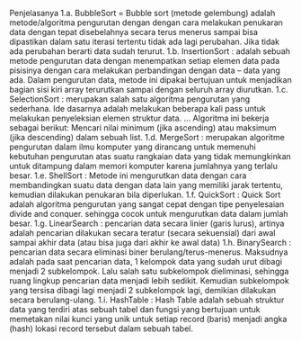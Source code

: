 Penjelasanya
1.a. BubbleSort = Bubble sort (metode gelembung) adalah metode/algoritma pengurutan dengan dengan cara melakukan penukaran data dengan tepat disebelahnya secara terus menerus sampai bisa dipastikan dalam satu iterasi tertentu tidak ada lagi perubahan. Jika tidak ada perubahan berarti data sudah terurut.
1.b. InsertionSort : adalah sebuah metode pengurutan data dengan menempatkan setiap elemen data pada pisisinya dengan cara melakukan perbandingan dengan data – data yang ada. Dalam pengurutan data, metode ini dipakai bertujuan untuk menjadikan bagian sisi kiri array terurutkan sampai dengan seluruh array diurutkan.
1.c. SelectionSort : merupakan salah satu algoritma pengurutan yang sederhana. Ide dasarnya adalah melakukan beberapa kali pass untuk melakukan penyeleksian elemen struktur data. ... Algoritma ini bekerja sebagai berikut: Mencari nilai minimum (jika ascending) atau maksimum (jika descending) dalam sebuah list.
1.d. MergeSort : merupakan algoritme pengurutan dalam ilmu komputer yang dirancang untuk memenuhi kebutuhan pengurutan atas suatu rangkaian data yang tidak memungkinkan untuk ditampung dalam memori komputer karena jumlahnya yang terlalu besar.
1.e. ShellSort : Metode ini mengurutkan data dengan cara membandingkan suatu data dengan data lain yang memiliki jarak tertentu, kemudian dilakukan penukaran bila diperlukan. 
1.f. QuickSort : Quick Sort adalah algoritma pengurutan yang sangat cepat dengan tipe penyelesaian divide and conquer. sehingga cocok untuk mengurutkan data dalam jumlah besar. 
1.g. LinearSearch : pencarian data secara linier (garis lurus), artinya adalah pencarian dilakukan secara teratur (secara sekuensial) dari awal sampai akhir data (atau bisa juga dari akhir ke awal data) 
1.h. BinarySearch : pencarian data secara eliminasi biner berulang/terus-menerus. Maksudnya adalah pada saat pencarian data, 1 kelompok data yang sudah urut dibagi menjadi 2 subkelompok. Lalu salah satu subkelompok dieliminasi, sehingga ruang lingkup pencarian data menjadi lebih sedikit. Kemudian subkelompok yang tersisa dibagi lagi menjadi 2 subkelompok lagi, demikian dilakukan secara berulang-ulang. 
1.i. HashTable : Hash Table adalah sebuah struktur data yang terdiri atas sebuah tabel dan fungsi yang bertujuan untuk memetakan nilai kunci yang unik untuk setiap record (baris) menjadi angka (hash) lokasi record tersebut dalam sebuah tabel.
